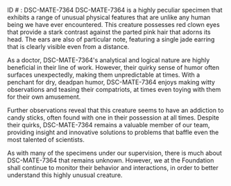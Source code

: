 ID # : DSC-MATE-7364
DSC-MATE-7364 is a highly peculiar specimen that exhibits a range of unusual physical features that are unlike any human being we have ever encountered. This creature possesses red clown eyes that provide a stark contrast against the parted pink hair that adorns its head. The ears are also of particular note, featuring a single jade earring that is clearly visible even from a distance.

As a doctor, DSC-MATE-7364's analytical and logical nature are highly beneficial in their line of work. However, their quirky sense of humor often surfaces unexpectedly, making them unpredictable at times. With a penchant for dry, deadpan humor, DSC-MATE-7364 enjoys making witty observations and teasing their compatriots, at times even toying with them for their own amusement.

Further observations reveal that this creature seems to have an addiction to candy sticks, often found with one in their possession at all times. Despite their quirks, DSC-MATE-7364 remains a valuable member of our team, providing insight and innovative solutions to problems that baffle even the most talented of scientists.

As with many of the specimens under our supervision, there is much about DSC-MATE-7364 that remains unknown. However, we at the Foundation shall continue to monitor their behavior and interactions, in order to better understand this highly unusual creature.
